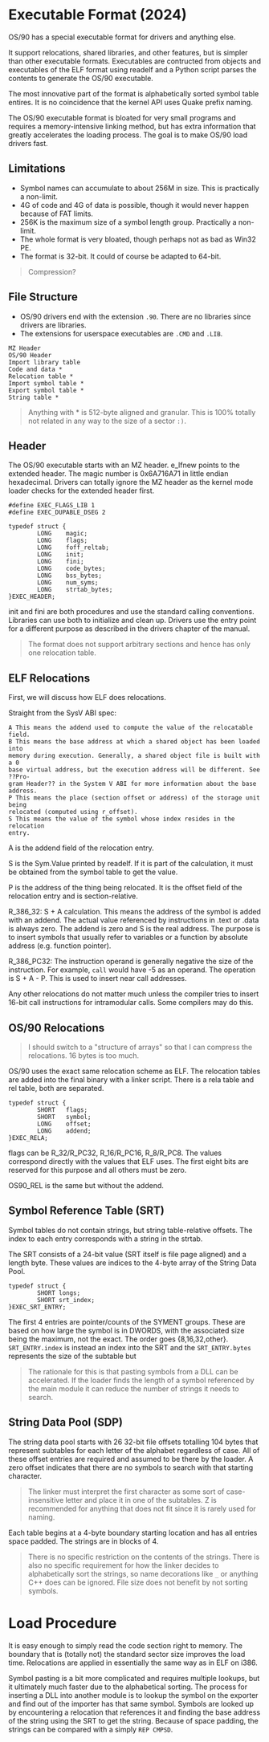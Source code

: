 # Executable Format (2024)

OS/90 has a special executable format for drivers and anything else.

It support relocations, shared libraries, and other features, but is simpler than other executable formats. Executables are contructed from objects and executables of the ELF format using readelf and a Python script parses the contents to generate the OS/90 executable.

The most innovative part of the format is alphabetically sorted symbol table entires. It is no coincidence that the kernel API uses Quake prefix naming.

The OS/90 executable format is bloated for very small programs and requires a memory-intensive linking method, but has extra information that greatly accelerates the loading process. The goal is to make OS/90 load drivers fast.

## Limitations

- Symbol names can accumulate to about 256M in size. This is practically a non-limit.
- 4G of code and 4G of data is possible, though it would never happen because of FAT limits.
- 256K is the maximum size of a symbol length group. Practically a non-limit.
- The whole format is very bloated, though perhaps not as bad as Win32 PE.
- The format is 32-bit. It could of course be adapted to 64-bit.

> Compression?

## File Structure

- OS/90 drivers end with the extension `.90`. There are no libraries since drivers are libraries.
- The extensions for userspace executables are `.CMD` and `.LIB`.

```
MZ Header
OS/90 Header
Import library table
Code and data *
Relocation table *
Import symbol table *
Export symbol table *
String table *
```

> Anything with * is 512-byte aligned and granular. This is 100% totally not related in any way to the size of a sector `:)`.

## Header

The OS/90 executable starts with an MZ header. e_lfnew points to the extended header. The magic number is 0x6A716A71 in little endian hexadecimal. Drivers can totally ignore the MZ header as the kernel mode loader checks for the extended header first.

```
#define EXEC_FLAGS_LIB 1
#define EXEC_DUPABLE_DSEG 2

typedef struct {
        LONG    magic;
        LONG    flags;
        LONG    foff_reltab;
        LONG    init;
        LONG    fini;
        LONG    code_bytes;
        LONG    bss_bytes;
        LONG    num_syms;
        LONG    strtab_bytes;
}EXEC_HEADER;
```

init and fini are both procedures and use the standard calling conventions. Libraries can use both to initialize and clean up. Drivers use the entry point for a different purpose as described in the drivers chapter of the manual.

> The format does not support arbitrary sections and hence has only one relocation table.

## ELF Relocations

First, we will discuss how ELF does relocations.

Straight from the SysV ABI spec:
```
A This means the addend used to compute the value of the relocatable field.
B This means the base address at which a shared object has been loaded into
memory during execution. Generally, a shared object file is built with a 0
base virtual address, but the execution address will be different. See ??Pro-
gram Header?? in the System V ABI for more information about the base
address.
P This means the place (section offset or address) of the storage unit being
relocated (computed using r_offset).
S This means the value of the symbol whose index resides in the relocation
entry.
```

A is the addend field of the relocation entry.

S is the Sym.Value printed by readelf. If it is part of the calculation, it must be obtained from the symbol table to get the value.

P is the address of the thing being relocated. It is the offset field of the relocation entry and is section-relative.

R_386_32: S + A calculation. This means the address of the symbol is added with an addend. The actual value referenced by instructions in .text or .data is always zero. The addend is zero and S is the real address. The purpose is to insert symbols that usually refer to variables or a function by absolute address (e.g. function pointer).

R_386_PC32: The instruction operand is generally negative the size of the instruction. For example, `call` would have -5 as an operand. The operation is S + A - P. This is used to insert near call addresses.

Any other relocations do not matter much unless the compiler tries to insert 16-bit call instructions for intramodular calls. Some compilers may do this.

## OS/90 Relocations

> I should switch to a "structure of arrays" so that I can compress the relocations. 16 bytes is too much.

OS/90 uses the exact same relocation scheme as ELF. The relocation tables are added into the final binary with a linker script. There is a rela table and rel table, both are separated.

```
typedef struct {
        SHORT   flags;
        SHORT   symbol;
        LONG    offset;
        LONG    addend;
}EXEC_RELA;
```

flags can be R_32/R_PC32, R_16/R_PC16, R_8/R_PC8. The values correspond directly with the values that ELF uses. The first eight bits are reserved for this purpose and all others must be zero.

OS90_REL is the same but without the addend.

## Symbol Reference Table (SRT)

Symbol tables do not contain strings, but string table-relative offsets. The index to each entry corresponds with a string in the strtab.

The SRT consists of a 24-bit value (SRT itself is file page aligned) and a length byte. These values are indices to the 4-byte array of the String Data Pool.

```
typedef struct {
        SHORT longs;
        SHORT srt_index;
}EXEC_SRT_ENTRY;
```

The first 4 entries are pointer/counts of the SYMENT groups. These are based on how large the symbol is in DWORDS, with the associated size being the maximum, not the exact. The order goes {8,16,32,other}. `SRT_ENTRY.index` is instead an index into the SRT and the `SRT_ENTRY.bytes` represents the size of the subtable but

> The rationale for this is that pasting symbols from a DLL can be accelerated. If the loader finds the length of a symbol referenced by the main module it can reduce the number of strings it needs to search.

## String Data Pool (SDP)

The string data pool starts with 26 32-bit file offsets totalling 104 bytes that represent subtables for each letter of the alphabet regardless of case. All of these offset entries are required and assumed to be there by the loader. A zero offset indicates that there are no symbols to search with that starting character.

> The linker must interpret the first character as some sort of case-insensitive letter and place it in one of the subtables. Z is recommended for anything that does not fit since it is rarely used for naming.

Each table begins at a 4-byte boundary starting location and has all entries space padded. The strings are in blocks of 4.

> There is no specific restriction on the contents of the strings. There is also no specific requirement for how the linker decides to alphabetically sort the strings, so name decorations like `_` or anything C++ does can be ignored. File size does not benefit by not sorting symbols.

# Load Procedure

It is easy enough to simply read the code section right to memory. The boundary that is (totally not) the standard sector size improves the load time. Relocations are applied in essentially the same way as in ELF on i386.

Symbol pasting is a bit more complicated and requires multiple lookups, but it ultimately much faster due to the alphabetical sorting. The process for inserting a DLL into another module is to lookup the symbol on the exporter and find out of the importer has that same symbol. Symbols are looked up by encountering a relocation that references it and finding the base address of the string using the SRT to get the string. Because of space padding, the strings can be compared with a simply `REP CMPSD`.
